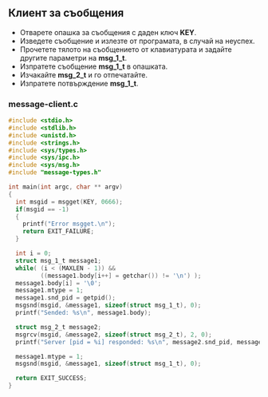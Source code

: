 ## Клиент за съобщения

- Отварете опашка за съобщения с даден ключ **KEY**. 
- Изведете съобщение и излезте от програмата, в случай на неуспех. 
- Прочетете тялото на съобщението от клавиатурата и задайте другите параметри на **msg_1_t**. 
- Изпратете съобщение **msg_1_t** в опашката. 
- Изчакайте **msg_2_t** и го отпечатайте. 
- Изпратете потвърждение **msg_1_t**.

### message-client.c
```c
#include <stdio.h>
#include <stdlib.h>
#include <unistd.h>
#include <strings.h>
#include <sys/types.h>
#include <sys/ipc.h>
#include <sys/msg.h>
#include "message-types.h"

int main(int argc, char ** argv)
{
  int msgid = msgget(KEY, 0666);
  if(msgid == -1)
  {
    printf("Error msgget.\n");
    return EXIT_FAILURE;
  }

  int i = 0;
  struct msg_1_t message1;
  while( (i < (MAXLEN - 1)) &&
         ((message1.body[i++] = getchar()) != '\n') );
  message1.body[i] = '\0';
  message1.mtype = 1;
  message1.snd_pid = getpid();
  msgsnd(msgid, &message1, sizeof(struct msg_1_t), 0);
  printf("Sended: %s\n", message1.body);

  struct msg_2_t message2;
  msgrcv(msgid, &message2, sizeof(struct msg_2_t), 2, 0);
  printf("Server [pid = %i] responded: %s\n", message2.snd_pid, message2.body);

  message1.mtype = 1;
  msgsnd(msgid, &message1, sizeof(struct msg_1_t), 0);

  return EXIT_SUCCESS;
}
```
